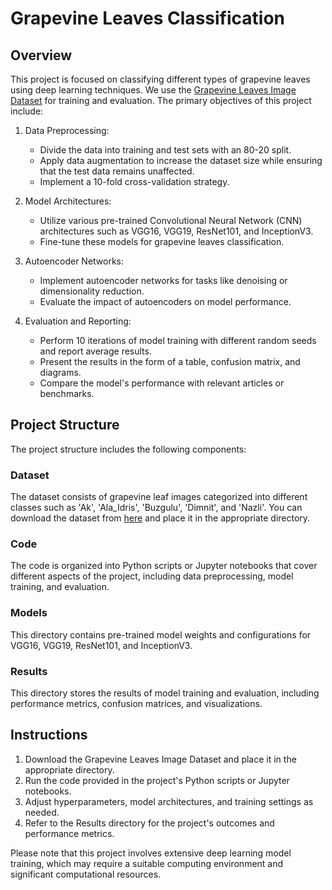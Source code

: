 # Grapevine Leaves Classification

## Overview
This project is focused on classifying different types of grapevine leaves using deep learning techniques. We use the [Grapevine Leaves Image Dataset](https://www.muratkoklu.com/datasets/Grapevine_Leaves_Image_Dataset.zip) for training and evaluation. The primary objectives of this project include:

1. Data Preprocessing:
   - Divide the data into training and test sets with an 80-20 split.
   - Apply data augmentation to increase the dataset size while ensuring that the test data remains unaffected.
   - Implement a 10-fold cross-validation strategy.

2. Model Architectures:
   - Utilize various pre-trained Convolutional Neural Network (CNN) architectures such as VGG16, VGG19, ResNet101, and InceptionV3.
   - Fine-tune these models for grapevine leaves classification.

3. Autoencoder Networks:
   - Implement autoencoder networks for tasks like denoising or dimensionality reduction.
   - Evaluate the impact of autoencoders on model performance.

4. Evaluation and Reporting:
   - Perform 10 iterations of model training with different random seeds and report average results.
   - Present the results in the form of a table, confusion matrix, and diagrams.
   - Compare the model's performance with relevant articles or benchmarks.

## Project Structure
The project structure includes the following components:

### Dataset
The dataset consists of grapevine leaf images categorized into different classes such as 'Ak', 'Ala_Idris', 'Buzgulu', 'Dimnit', and 'Nazli'. You can download the dataset from [here](https://www.muratkoklu.com/datasets/Grapevine_Leaves_Image_Dataset.zip) and place it in the appropriate directory.

### Code
The code is organized into Python scripts or Jupyter notebooks that cover different aspects of the project, including data preprocessing, model training, and evaluation.

### Models
This directory contains pre-trained model weights and configurations for VGG16, VGG19, ResNet101, and InceptionV3.

### Results
This directory stores the results of model training and evaluation, including performance metrics, confusion matrices, and visualizations.

## Instructions
1. Download the Grapevine Leaves Image Dataset and place it in the appropriate directory.
2. Run the code provided in the project's Python scripts or Jupyter notebooks.
3. Adjust hyperparameters, model architectures, and training settings as needed.
4. Refer to the Results directory for the project's outcomes and performance metrics.

Please note that this project involves extensive deep learning model training, which may require a suitable computing environment and significant computational resources.
